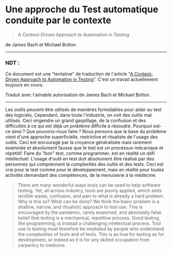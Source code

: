 # Une approche du Test automatique conduite par le contexte

> A Context-Driven Approach to Automation in Testing

de James Bach et Michael Bolton

-------------------
### NDT : 
  Ce document est une "tentative" de traduction de l'article "[A Context-Driven Approach to Automation in Testing](http://www.satisfice.com/articles/cdt-automation.pdf)".
  C'est un travail actuellement toujours en cours.
  
  Traduit avec l'aimable autorisation de James Bach et Mickael Bolton.

-------------------

Les outils peuvent être utilisés de manières formidables pour aider au test des logiciels. Cependant, dans toute l'industrie, on voit  des outils mal utilisés. Ceci engendre un grand gaspillage, de la confusion et des difficultés à ce qui est déjà un problème difficile à résoudre. Pourquoi est-ce ainsi ? Que pouvons-nous faire ? Nous pensons que la base du problème vient d'une approche superficielle, restrictive et ritualiste de l'usage des outils. Ceci est encouragé par la croyance généralisée mais rarement examinée et absolument fausse que le test est un processus mécanique et répétitif. Faire du "bon" test, comme programmer, est en réalité un défi intellectuel. L'usage d'outil en test doit absolument être réalisé par des personnes qui comprennent la complexités des outils et des tests. Ceci est vrai pour le test comme pour le développement, mais en réalité pour toutes activités demandant des compétences, de la menuiserie à la médecine.

> There are many wonderful ways tools can be used to help software testing. Yet, all across
industry, tools are poorly applied, which adds terrible waste, confusion, and pain to what is
already a hard problem. Why is this so? What can be done? We think the basic problem is a
shallow, narrow, and ritualistic approach to tool use. This is encouraged by the pandemic,
rarely examined, and absolutely false belief that testing is a mechanical, repetitive process.
Good testing, like programming, is instead a challenging intellectual process. Tool use in
testing must therefore be mediated by people who understand the complexities of tools and
of tests. This is as true for testing as for development, or indeed as it is for any skilled
occupation from carpentry to medicine.
